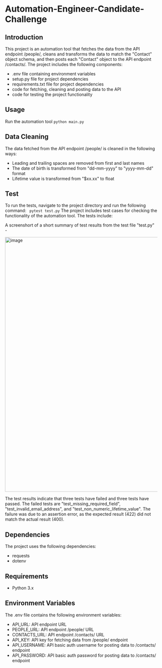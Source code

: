 # Automation-Engineer-Candidate-Challenge


## Introduction

This project is an automation tool that fetches the data from the API endpoint /people/, cleans and transforms the data to match the "Contact" object schema, and then posts each "Contact" object to the API endpoint /contacts/. The project includes the following components:

* .env file containing environment variables
* setup.py file for project dependencies
* requirements.txt file for project dependencies
* code for fetching, cleaning and posting data to the API
* code for testing the project functionality

## Usage

Run the automation tool
`python main.py`


## Data Cleaning

The data fetched from the API endpoint /people/ is cleaned in the following ways:

* Leading and trailing spaces are removed from first and last names
* The date of birth is transformed from "dd-mm-yyyy" to "yyyy-mm-dd" format
* Lifetime value is transformed from "$xx.xx" to float

## Test

 To run the tests, navigate to the project directory and run the following command:
` pytest test.py` 
The project includes test cases for checking the functionality of the automation tool. The tests include:

A screenshort of a short summary of test results from the test file "test.py" - 

<img width="838" alt="image" src="https://user-images.githubusercontent.com/14244685/216645670-26ad0d3b-032c-4221-be19-6bb8dd11e04a.png">

The test results indicate that three tests have failed and three tests have passed. The failed tests are "test_missing_required_field", "test_invalid_email_address", and "test_non_numeric_lifetime_value". The failure was due to an assertion error, as the expected result (422) did not match the actual result (400).

## Dependencies

The project uses the following dependencies:

* requests
* dotenv

## Requirements

* Python 3.x

## Environment Variables

The .env file contains the following environment variables:

* API_URL: API endpoint URL
* PEOPLE_URL: API endpoint /people/ URL
* CONTACTS_URL: API endpoint /contacts/ URL
* API_KEY: API key for fetching data from /people/ endpoint
* API_USERNAME: API basic auth username for posting data to /contacts/ endpoint
* API_PASSWORD: API basic auth password for posting data to /contacts/ endpoint


